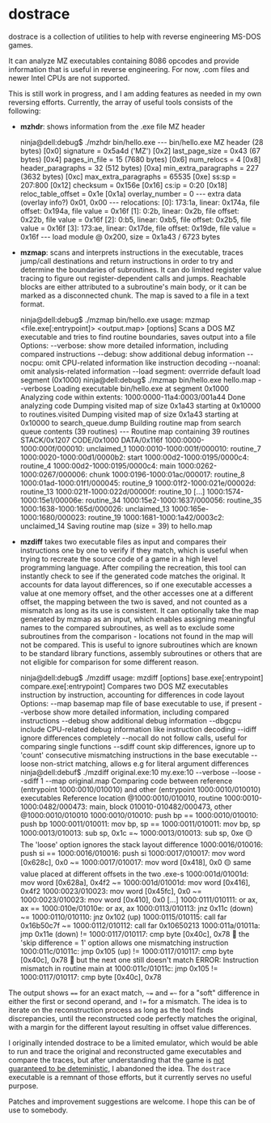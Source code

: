 dostrace
========

dostrace is a collection of utilities to help with reverse engineering MS-DOS games. 

It can analyze MZ executables containing 8086 opcodes and provide information that is useful in reverse engineering. For now, .com files and newer Intel CPUs are not supported.

This is still work in progress, and I am adding features as needed in my own reversing efforts. Currently, the array of useful tools consists of the following:

- **mzhdr**: shows information from the .exe file MZ header

    ninja@dell:debug$ ./mzhdr bin/hello.exe
    --- bin/hello.exe MZ header (28 bytes)
            [0x0] signature = 0x5a4d ('MZ')
            [0x2] last_page_size = 0x43 (67 bytes)
            [0x4] pages_in_file = 15 (7680 bytes)
            [0x6] num_relocs = 4
            [0x8] header_paragraphs = 32 (512 bytes)
            [0xa] min_extra_paragraphs = 227 (3632 bytes)
            [0xc] max_extra_paragraphs = 65535
            [0xe] ss:sp = 207:800
            [0x12] checksum = 0x156e
            [0x16] cs:ip = 0:20
            [0x18] reloc_table_offset = 0x1e
            [0x1a] overlay_number = 0
    --- extra data (overlay info?)
            0x01, 0x00
    --- relocations:
            [0]: 173:1a, linear: 0x174a, file offset: 0x194a, file value = 0x16f
            [1]: 0:2b, linear: 0x2b, file offset: 0x22b, file value = 0x16f
            [2]: 0:b5, linear: 0xb5, file offset: 0x2b5, file value = 0x16f
            [3]: 173:ae, linear: 0x17de, file offset: 0x19de, file value = 0x16f
    --- load module @ 0x200, size = 0x1a43 / 6723 bytes

- **mzmap**: scans and interprets instructions in the executable, traces jump/call destinations and return instructions in order to try and determine the boundaries of subroutines. It can do limited register value tracing to figure out register-dependent calls and jumps. Reachable blocks are either attributed to a subroutine's main body, or it can be marked as a disconnected chunk. The map is saved to a file in a text format.

    ninja@dell:debug$ ./mzmap bin/hello.exe
    usage: mzmap <file.exe[:entrypoint]> <output.map> [options]
    Scans a DOS MZ executable and tries to find routine boundaries, saves output into a file
    Options:
    --verbose:      show more detailed information, including compared instructions
    --debug:        show additional debug information
    --nocpu:        omit CPU-related information like instruction decoding
    --noanal:       omit analysis-related information
    --load segment: overrride default load segment (0x1000)
    ninja@dell:debug$ ./mzmap bin/hello.exe hello.map --verbose
    Loading executable bin/hello.exe at segment 0x1000
    Analyzing code within extents: 1000:0000-11a4:0003/001a44
    Done analyzing code
    Dumping visited map of size 0x1a43 starting at 0x10000 to routines.visited
    Dumping visited map of size 0x1a43 starting at 0x10000 to search_queue.dump
    Building routine map from search queue contents (39 routines)
    --- Routine map containing 39 routines
    STACK/0x1207
    CODE/0x1000
    DATA/0x116f
    1000:0000-1000:000f/000010: unclaimed_1
    1000:0010-1000:001f/000010: routine_7
    1000:0020-1000:00d1/0000b2: start
    1000:00d2-1000:0195/0000c4: routine_4
            1000:00d2-1000:0195/0000c4: main
            1000:0262-1000:0267/000006: chunk
    1000:0196-1000:01ac/000017: routine_8
    1000:01ad-1000:01f1/000045: routine_9
    1000:01f2-1000:021e/00002d: routine_13
    1000:021f-1000:022d/00000f: routine_10
    [...]
    1000:1574-1000:15e1/00006e: routine_34
    1000:15e2-1000:1637/000056: routine_35
    1000:1638-1000:165d/000026: unclaimed_13
    1000:165e-1000:1680/000023: routine_19
    1000:1681-1000:1a42/0003c2: unclaimed_14
    Saving routine map (size = 39) to hello.map

- **mzdiff** takes two executable files as input and compares their instructions one by one to verify if they match, which is useful when trying to recreate the source code of a game in a high level programming language. After compiling the recreation, this tool can instantly check to see if the generated code matches the original. It accounts for data layout differences, so if one executable accesses a value at one memory offset, and the other accesses one at a different offset, the mapping between the two is saved, and not counted as a mismatch as long as its use is consistent. It can optionally take the map generated by mzmap as an input, which enables assigning meaningful names to the compared subroutines, as well as to exclude some subroutines from the comparison - locations not found in the map will not be compared. This is useful to ignore subroutines which are known to be standard library functions, assembly subroutines or others that are not eligible for comparison for some different reason.

    ninja@dell:debug$ ./mzdiff
    usage: mzdiff [options] base.exe[:entrypoint] compare.exe[:entrypoint]
    Compares two DOS MZ executables instruction by instruction, accounting for differences in code layout
    Options:
    --map basemap  map file of base executable to use, if present
    --verbose      show more detailed information, including compared instructions
    --debug        show additional debug information
    --dbgcpu       include CPU-related debug information like instruction decoding
    --idiff        ignore differences completely
    --nocall       do not follow calls, useful for comparing single functions
    --sdiff count  skip differences, ignore up to 'count' consecutive mismatching instructions in the base executable
    --loose        non-strict matching, allows e.g for literal argument differences
    ninja@dell:debuf$ ./mzdiff original.exe:10 my.exe:10 --verbose --loose --sdiff 1 --map original.map
    Comparing code between reference (entrypoint 1000:0010/010010) and other (entrypoint 1000:0010/010010) executables
    Reference location @1000:0010/010010, routine 1000:0010-1000:0482/000473: main, block 010010-010482/000473, other @1000:0010/010010
    1000:0010/010010: push bp                          == 1000:0010/010010: push bp
    1000:0011/010011: mov bp, sp                       == 1000:0011/010011: mov bp, sp
    1000:0013/010013: sub sp, 0x1c                     =~ 1000:0013/010013: sub sp, 0xe 🟡 The 'loose' option ignores the stack layout difference
    1000:0016/010016: push si                          == 1000:0016/010016: push si
    1000:0017/010017: mov word [0x628c], 0x0           ~= 1000:0017/010017: mov word [0x418], 0x0 🟡 same value placed at different offsets in the two .exe-s
    1000:001d/01001d: mov word [0x628a], 0x4f2         ~= 1000:001d/01001d: mov word [0x416], 0x4f2
    1000:0023/010023: mov word [0x45fc], 0x0           ~= 1000:0023/010023: mov word [0x410], 0x0
    [...]
    1000:0111/010111: or ax, ax                        == 1000:010e/01010e: or ax, ax
    1000:0113/010113: jnz 0x11c (down)                 ~= 1000:0110/010110: jnz 0x102 (up)
    1000:0115/010115: call far 0x16b50c7f              ~= 1000:0112/010112: call far 0x10650213
    1000:011a/01011a: jmp 0x11e (down)                 != 1000:0117/010117: cmp byte [0x40c], 0x78 🔴 the 'skip difference = 1' option allows one mismatching instruction
    1000:011c/01011c: jmp 0x105 (up)                   != 1000:0117/010117: cmp byte [0x40c], 0x78 🔴 but the next one still doesn't match
    ERROR: Instruction mismatch in routine main at 1000:011c/01011c: jmp 0x105 != 1000:0117/010117: cmp byte [0x40c], 0x78

The output shows `==` for an exact match, `~=` and `=~` for a "soft" difference in either the first or second operand, and `!=` for a mismatch. The idea is to iterate on the reconstruction process as long as the tool finds discrepancies, until the reconstructed code perfectly matches the original, with a margin for the different layout resulting in offset value differences.

I originally intended dostrace to be a limited emulator, which would be able to run and trace the original and reconstructed game executables and compare the traces, but after understanding that the game is [not guaranteed to be deteministic](https://gafferongames.com/post/fix_your_timestep/), I abandoned the idea. The `dostrace` executable is a remnant of those efforts, but it currently serves no useful purpose.

Patches and improvement suggestions are welcome. I hope this can be of use to somebody.
